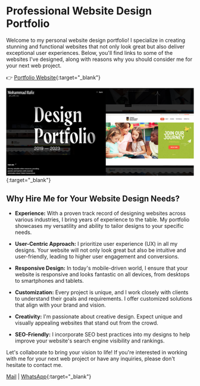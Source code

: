 # Professional Website Design Portfolio
Welcome to my personal website design portfolio! I specialize in creating stunning and functional websites that not only look great but also deliver exceptional user experiences. Below, you'll find links to some of the websites I've designed, along with reasons why you should consider me for your next web project.

 👉 [Portfolio Website](https://tbx0.github.io/cloudworks/){:target="_blank"}
 
[![image](https://github.com/tbx0/cloudworks/blob/gh-pages/src/img/featured-img.png)](https://tbx0.github.io/cloudworks/){:target="_blank"}

## Why Hire Me for Your Website Design Needs?

- **Experience:** With a proven track record of designing websites across various industries, I bring years of experience to the table. My portfolio showcases my versatility and ability to tailor designs to your specific needs.

- **User-Centric Approach:** I prioritize user experience (UX) in all my designs. Your website will not only look great but also be intuitive and user-friendly, leading to higher user engagement and conversions.

- **Responsive Design:** In today's mobile-driven world, I ensure that your website is responsive and looks fantastic on all devices, from desktops to smartphones and tablets.

- **Customization:** Every project is unique, and I work closely with clients to understand their goals and requirements. I offer customized solutions that align with your brand and vision.

- **Creativity:** I'm passionate about creative design. Expect unique and visually appealing websites that stand out from the crowd.

- **SEO-Friendly:** I incorporate SEO best practices into my designs to help improve your website's search engine visibility and rankings.

Let's collaborate to bring your vision to life! If you're interested in working with me for your next web project or have any inquiries, please don't hesitate to contact me.

[Mail](mailto:meisterhafiz@gmail.com) | [WhatsApp](https://api.whatsapp.com/send?phone=60105481856&text=Web%20Designer%20Wanted){:target="_blank"}
